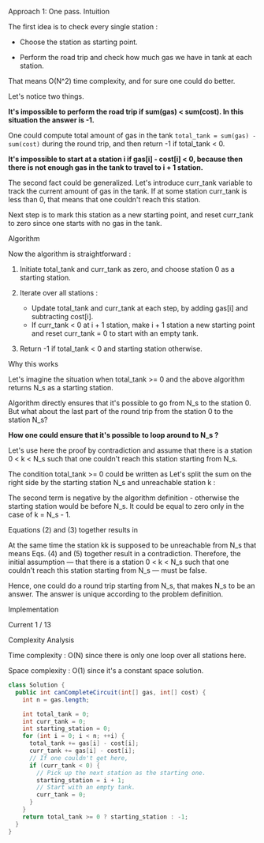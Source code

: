 
Approach 1: One pass.
Intuition

The first idea is to check every single station :

* Choose the station as starting point.

* Perform the road trip and check how much gas we have in tank at each station.

That means O(N^2) time complexity, and for sure one could do better.

Let's notice two things.

__It's impossible to perform the road trip if sum(gas) < sum(cost). In this situation the answer is -1.__

One could compute total amount of gas in the tank `total_tank = sum(gas) - sum(cost)` during the round trip, and then return -1 if total_tank < 0.

__It's impossible to start at a station i if gas[i] - cost[i] < 0, because then there is not enough gas in the tank to travel to i + 1 station.__

The second fact could be generalized. Let's introduce curr_tank variable to track the current amount of gas in the tank. If at some station curr_tank is less than 0, that means that one couldn't reach this station.

Next step is to mark this station as a new starting point, and reset curr_tank to zero since one starts with no gas in the tank.

Algorithm

Now the algorithm is straightforward :

1. Initiate total_tank and curr_tank as zero, and choose station 0 as a starting station.

2. Iterate over all stations :

    * Update total_tank and curr_tank at each step, by adding gas[i] and subtracting cost[i].
    * If curr_tank < 0 at i + 1 station, make i + 1 station a new starting point and reset curr_tank = 0 to start with an empty tank.

3. Return -1 if total_tank < 0 and starting station otherwise.

Why this works

Let's imagine the situation when total_tank >= 0 and the above algorithm returns N_s as a starting station.

Algorithm directly ensures that it's possible to go from N_s to the station 0. 
But what about the last part of the round trip from the station 0 to the station N_s?

__How one could ensure that it's possible to loop around to N_s ?__

Let's use here the proof by contradiction and assume that there is a station 0 < k < N_s such that one couldn't reach this station starting from N_s.

The condition total_tank >= 0 could be written as
Let's split the sum on the right side by the starting station N_s and unreachable station k :

The second term is negative by the algorithm definition - otherwise the starting station would be before N_s. It could be equal to zero only in the case of k = N_s - 1.

Equations (2) and (3) together results in

At the same time the station kk is supposed to be unreachable from N_s that means
Eqs. (4) and (5) together result in a contradiction. Therefore, the initial assumption — that there is a station 0 < k < N_s such that one couldn't reach this station starting from N_s — must be false.

Hence, one could do a round trip starting from N_s, that makes N_s to be an answer. The answer is unique according to the problem definition.

Implementation

Current
1 / 13

Complexity Analysis

Time complexity : O(N) since there is only one loop over all stations here.

Space complexity : O(1) since it's a constant space solution.

```java
class Solution {
  public int canCompleteCircuit(int[] gas, int[] cost) {
    int n = gas.length;

    int total_tank = 0;
    int curr_tank = 0;
    int starting_station = 0;
    for (int i = 0; i < n; ++i) {
      total_tank += gas[i] - cost[i];
      curr_tank += gas[i] - cost[i];
      // If one couldn't get here,
      if (curr_tank < 0) {
        // Pick up the next station as the starting one.
        starting_station = i + 1;
        // Start with an empty tank.
        curr_tank = 0;
      }
    }
    return total_tank >= 0 ? starting_station : -1;
  }
}
```